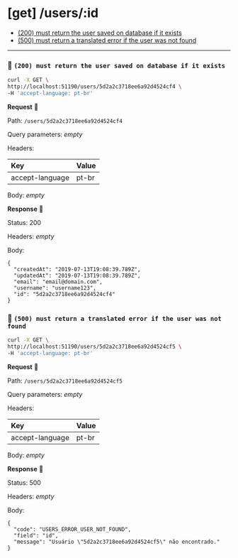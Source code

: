 # [get] /users/:id

* [(200) must return the user saved on database if it exists](#64277522ed)
* [(500) must return a translated error if the user was not found](#bdaf8f2098)

---

### :chicken: `(200) must return the user saved on database if it exists` <a name="64277522ed"></a>

```sh
curl -X GET \
http://localhost:51190/users/5d2a2c3718ee6a92d4524cf4 \
-H 'accept-language: pt-br'
```

**Request** :egg:

Path: `/users/5d2a2c3718ee6a92d4524cf4`

Query parameters: _empty_

Headers: 

| Key | Value |
| :--- | :--- |
| accept-language | pt-br |

Body: _empty_

**Response** :hatching_chick:

Status: 200

Headers: _empty_

Body: 

```
{
  "createdAt": "2019-07-13T19:08:39.789Z",
  "updatedAt": "2019-07-13T19:08:39.789Z",
  "email": "email@domain.com",
  "username": "username123",
  "id": "5d2a2c3718ee6a92d4524cf4"
}
```

### :chicken: `(500) must return a translated error if the user was not found` <a name="bdaf8f2098"></a>

```sh
curl -X GET \
http://localhost:51190/users/5d2a2c3718ee6a92d4524cf5 \
-H 'accept-language: pt-br'
```

**Request** :egg:

Path: `/users/5d2a2c3718ee6a92d4524cf5`

Query parameters: _empty_

Headers: 

| Key | Value |
| :--- | :--- |
| accept-language | pt-br |

Body: _empty_

**Response** :hatching_chick:

Status: 500

Headers: _empty_

Body: 

```
{
  "code": "USERS_ERROR_USER_NOT_FOUND",
  "field": "id",
  "message": "Usuário \"5d2a2c3718ee6a92d4524cf5\" não encontrado."
}
```
